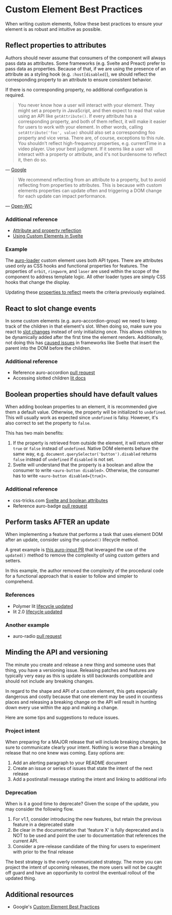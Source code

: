 # Custom Element Best Practices

When writing custom elements, follow these best practices to ensure your element is as robust and intuitive as possible.

## Reflect properties to attributes

Authors should never assume that consumers of the component will always pass data as attributes. Some frameworks (e.g. Svelte and Preact) prefer to pass data as properties. Because of that, if we are using the presence of an attribute as a styling hook (e.g. `:host[disabled]`), we should reflect the corresponding property to an attribute to ensure consistent behavior.

If there is no corresponding property, no additional configuration is required.

> You never know how a user will interact with your element. They might set a property in JavaScript, and then expect to read that value using an API like `getAttribute()`. If every attribute has a corresponding property, and both of them reflect, it will make it easier for users to work with your element. In other words, calling `setAttribute('foo', value)` should also set a corresponding foo property and vice versa. There are, of course, exceptions to this rule. You shouldn't reflect high-frequency properties, e.g. currentTime in a video player. Use your best judgment. If it seems like a user will interact with a property or attribute, and it's not burdensome to reflect it, then do so.

&mdash; [Google](https://developers.google.com/web/fundamentals/web-components/best-practices#aim-to-keep-primitive-data-attributes-and-properties-in-sync,-reflecting-from-property-to-attribute,-and-vice-versa.)

> We recommend reflecting from an attribute to a property, but to avoid reflecting from properties to attributes. This is because with custom elements properties can update often and triggering a DOM change for each update can impact performance.

&mdash; [Open-WC](https://open-wc.org/guides/knowledge/attributes-and-properties/#attribute-and-property-reflection)

### Additional reference

- [Attribute and property reflection](https://open-wc.org/guides/knowledge/attributes-and-properties/#attribute-and-property-reflection)
- [Using Custom Elements in Svelte](https://css-tricks.com/using-custom-elements-in-svelte/#attributes-used-as-styling-hooks)

### Example

The [auro-loader](https://auro.alaskaair.com/components/auro/loader/install) custom element uses both API types. There are attributes used only as CSS hooks and functional properties for features. The properties of `orbit`, `ringworm`, and `laser` are used within the scope of the component to address template logic. All other loader types are simply CSS hooks that change the display.

Updating these [properties to reflect](https://github.com/AlaskaAirlines/auro-loader/blob/main/src/auro-loader.js#L64-L79) meets the criteria previously explained.

## React to slot change events

In some custom elements (e.g. auro-accordion-group) we need to keep track of the children in that element's slot. When doing so, make sure you react to [slot changes](https://developer.mozilla.org/en-US/docs/Web/API/HTMLSlotElement/slotchange_event) instead of only initializing once. This allows children to be dynamically added after the first time the element renders. Additionally, not doing this has [caused issues](https://github.com/AlaskaAirlines/auro-accordion/issues/18) in frameworks like Svelte that insert the parent into the DOM before the children.

### Additional reference
- Reference auro-accordion [pull request](https://github.com/AlaskaAirlines/auro-accordion/pull/21)
- Accessing slotted children [lit docs](https://lit-element.polymer-project.org/guide/templates#accessing-slotted-children)

## Boolean properties should have default values

When adding boolean properties to an element, it is recommended give them a default value. Otherwise, the property will be initialized to `undefined`. This will usually work as expected since `undefined` is falsy. However, it's also correct to set the property to `false`.

This has two main benefits:

1. If the property is retrieved from outside the element, it will return either `true` or `false` instead of `undefined`. Native DOM elements behave the same way, e.g. `document.querySelector('button').disabled` returns `false` instead of `undefined` if `disabled` is not set.
1. Svelte will understand that the property is a boolean and allow the consumer to write `<auro-button disabled>`. Otherwise, the consumer has to write `<auro-button disabled={true}>`.

### Additional reference

- css-tricks.com [Svelte and boolean attributes](https://css-tricks.com/using-custom-elements-in-svelte/#boolean-attributes)
- Reference auro-badge [pull request](https://github.com/AlaskaAirlines/auro-badge/pull/11)

## Perform tasks AFTER an update

When implementing a feature that performs a task that uses element DOM after an update, consider using the `updated()` lifecycle method.

A great example is [this auro-input PR](https://github.com/AlaskaAirlines/auro-input/pull/54/files) that leveraged the use of the `updated()` method to remove the complexity of using custom getters and setters.

In this example, the author removed the complexity of the procedural code for a functional approach that is easier to follow and simpler to comprehend.

### References

- Polymer lit [lifecycle updated](https://lit-element.polymer-project.org/guide/lifecycle#updated)
- lit 2.0 [lifecycle updated]((https://lit.dev/docs/components/lifecycle/#updated))

### Another example

- auro-radio [pull request](https://github.com/AlaskaAirlines/auro-radio/pull/51/files#diff-65bd360e0611c1b11aa2e53b6fac584252067859c8ff33f0b1fc7cecaee98070R54-R79)

## Minding the API and versioning

The minute you create and release a new thing and someone uses that thing, you have a versioning issue. Releasing patches and features are typically very easy as this is update is still backwards compatible and should not include any breaking changes.

In regard to the shape and API of a custom element, this gets especially dangerous and costly because that one element may be used in countless places and releasing a breaking change on the API will result in hunting down every use within the app and making a change.

Here are some tips and suggestions to reduce issues.

### Project intent

When preparing for a MAJOR release that will include breaking changes, be sure to communicate clearly your intent. Nothing is worse than a breaking release that no one knew was coming. Easy options are:

1. Add an alerting paragraph to your README document
1. Create an issue or series of issues that state the intent of the next release
1. Add a postinstall message stating the intent and linking to additional info

### Deprecation

When is it a good time to deprecate? Given the scope of the update, you may consider the following flow.

1. For v1.1, consider introducing the new features, but retain the previous feature in a deprecated state
1. Be clear in the documentation that 'feature X' is fully deprecated and is NOT to be used and point the user to documentation that references the current API.
1. Consider a pre-release candidate of the thing for users to experiment with prior to the final release

The best strategy is the overly communicated strategy. The more you can project the intent of upcoming releases, the more users will not be caught off guard and have an opportunity to control the eventual rollout of the updated thing.

## Additional resources

- Google's  [Custom Element Best Practices](https://developers.google.com/web/fundamentals/web-components/best-practices)
